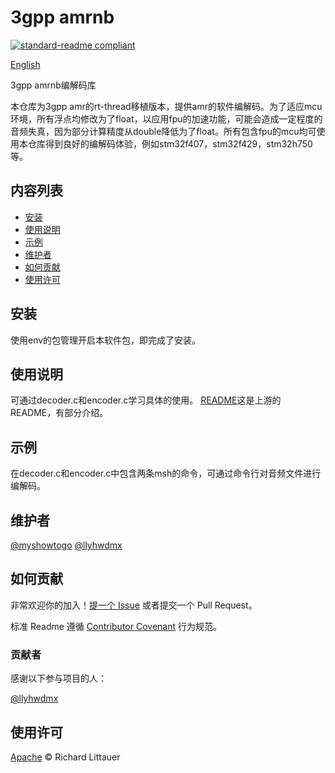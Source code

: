 # 3gpp amrnb

[![standard-readme compliant](https://img.shields.io/badge/readme%20style-standard-brightgreen.svg?style=flat-square)](https://github.com/RichardLitt/standard-readme)

[English](README.md)

3gpp amrnb编解码库

本仓库为3gpp amr的rt-thread移植版本，提供amr的软件编解码。为了适应mcu环境，所有浮点均修改为了float，以应用fpu的加速功能，可能会造成一定程度的音频失真，因为部分计算精度从double降低为了float。所有包含fpu的mcu均可使用本仓库得到良好的编解码体验，例如stm32f407，stm32f429，stm32h750等。

## 内容列表

- [安装](#安装)
- [使用说明](#使用说明)
- [示例](#示例)
- [维护者](#维护者)
- [如何贡献](#如何贡献)
- [使用许可](#使用许可)

## 安装

使用env的包管理开启本软件包，即完成了安装。

## 使用说明

可通过decoder.c和encoder.c学习具体的使用。
[README](README_upstream.md)这是上游的README，有部分介绍。

## 示例

在decoder.c和encoder.c中包含两条msh的命令，可通过命令行对音频文件进行编解码。

## 维护者

[@myshowtogo](https://github.com/myshowtogo)
[@llyhwdmx](https://github.com/llyhwdmx)

## 如何贡献

非常欢迎你的加入！[提一个 Issue](https://github.com/RichardLitt/standard-readme/issues/new) 或者提交一个 Pull Request。

标准 Readme 遵循 [Contributor Covenant](http://contributor-covenant.org/version/1/3/0/) 行为规范。

### 贡献者

感谢以下参与项目的人：

[@llyhwdmx](https://github.com/llyhwdmx)

## 使用许可

[Apache](LICENSE) © Richard Littauer
